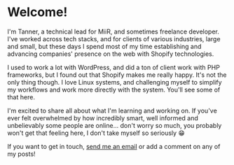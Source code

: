 # Welcome!

I'm Tanner, a technical lead for MiiR, and sometimes freelance developer. I've worked across tech stacks, and for clients of various industries, large and small, but these days I spend most of my time establishing and advancing companies' presence on the web with Shopify technologies.

I used to work a lot with WordPress, and did a ton of client work with PHP frameworks, but I found out that Shopify makes me really happy. It's not the only thing though. I love Linux systems, and challenging myself to simplify my workflows and work more directly with the system. You'll see some of that here.

I'm excited to share all about what I'm learning and working on. If you've ever felt overwhelmed by how incredibly smart, well informed and unbelievably some people are online... don't worry so much, you probably won't get that feeling here, I don't take myself so seriously 😁

If you want to get in touch, [send me an email](mailto:tanner.legasse@gmail.com) or add a comment on any of my posts!
